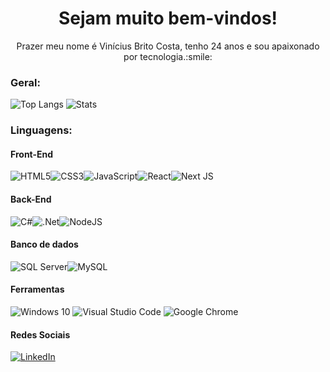 <h1 align="center">Sejam muito bem-vindos!</h1>

<p align="center">
Prazer meu nome é Vinícius Brito Costa, tenho 24 anos e sou apaixonado por tecnologia.:smile:
</p>

### Geral:

![Top Langs](https://github-readme-stats.vercel.app/api/top-langs/?username=Vinicius-Brito-Costa&layout=compact)
![Stats](https://github-readme-stats.vercel.app/api?username=Vinicius-Brito-Costa&include_all_commits=true&count_private=true&theme=default&hide=contribs,issues)


### Linguagens:

#### Front-End
<img alt="HTML5" src="https://img.shields.io/badge/html5-%23E34F26.svg?&style=for-the-badge&logo=html5&logoColor=white"/><img alt="CSS3" src="https://img.shields.io/badge/css3-%231572B6.svg?&style=for-the-badge&logo=css3&logoColor=white"/><img alt="JavaScript" src="https://img.shields.io/badge/javascript-%23323330.svg?&style=for-the-badge&logo=javascript&logoColor=%23F7DF1E"/><img alt="React" src="https://img.shields.io/badge/react-%2320232a.svg?&style=for-the-badge&logo=react&logoColor=%2361DAFB"/><img alt="Next JS" src="https://img.shields.io/badge/nextjs-%23000000.svg?&style=for-the-badge&logo=next.js&logoColor=white"/>

#### Back-End
<img alt="C#" src="https://img.shields.io/badge/c%23-%23239120.svg?&style=for-the-badge&logo=c-sharp&logoColor=white"/><img alt=".Net" src="https://img.shields.io/badge/.NET-5C2D91?style=for-the-badge&logo=.net&logoColor=white"/><img alt="NodeJS" src="https://img.shields.io/badge/node.js-%2343853D.svg?&style=for-the-badge&logo=node.js&logoColor=white"/>

#### Banco de dados
![SQL Server](https://img.shields.io/badge/sqlserver-%2307405e.svg?&style=for-the-badge&logo=sql-server&logoColor=white)![MySQL](https://img.shields.io/badge/mysql-%2300f.svg?&style=for-the-badge&logo=mysql&logoColor=white)

#### Ferramentas
![Windows 10](https://img.shields.io/badge/Windows_10-informational?style=for-the-badge&logo=windows&logoColor=white&color=fc6b03)
![Visual Studio Code](https://img.shields.io/badge/Visual_Studio_Code-informational?style=for-the-badge&logo=visual-studio-code&logoColor=white&color=fc6b03)
![Google Chrome](https://img.shields.io/badge/Chrome-informational?style=for-the-badge&logo=google-chrome&logoColor=white&color=fc6b03)

#### Redes Sociais
[![LinkedIn](https://img.shields.io/badge/linkedin-%230077B5.svg?&style=for-the-badge&logo=linkedin&logoColor=white&color=0a66c2)](https://www.linkedin.com/in/vin%C3%ADcius-brito-costa/)

